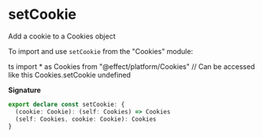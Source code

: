 # setCookie

Add a cookie to a Cookies object

To import and use `setCookie` from the "Cookies" module:

ts
import \* as Cookies from "@effect/platform/Cookies"
// Can be accessed like this
Cookies.setCookie
undefined

**Signature**

```ts
export declare const setCookie: {
  (cookie: Cookie): (self: Cookies) => Cookies
  (self: Cookies, cookie: Cookie): Cookies
}
```
